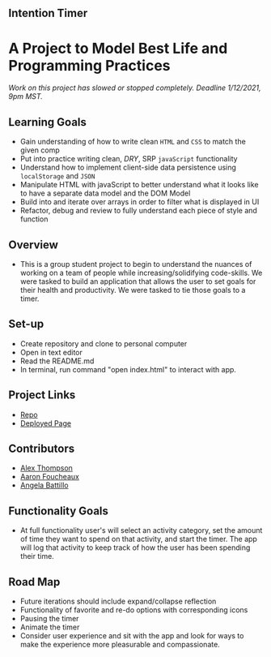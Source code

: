 ## Intention Timer

# A Project to Model Best Life and Programming Practices

  *Work on this project has slowed or stopped completely. Deadline 1/12/2021, 9pm MST.*

## Learning Goals

  * Gain understanding of how to write clean `HTML` and `CSS` to match the given comp
  * Put into practice writing clean, *DRY*, SRP `javaScript` functionality
  * Understand how to implement client-side data persistence using `localStorage` and `JSON`
  * Manipulate HTML with javaScript to better understand what it looks like to have a separate data model and the DOM Model
  * Build into and iterate over arrays in order to filter what is displayed in UI
  * Refactor, debug and review to fully understand each piece of style and function

## Overview

  *  This is a group student project to begin to understand the nuances of working on a team of people while increasing/solidifying code-skills.  We were tasked to build an application that allows the user to set goals for their health and productivity. We were tasked to tie those goals to a timer.

## Set-up
  * Create repository and clone to personal computer
  * Open in text editor
  * Read the README.md
  * In terminal, run command "open index.html" to interact with app.

## Project Links

  * [Repo](https://github.com/battan40/intention-timer-group)
  * [Deployed Page](https://battan40.github.io/intention-timer-group/?)


## Contributors

  * [Alex Thompson](https://github.com/alexthompson207)
  * [Aaron Foucheaux](https://github.com/Afoucheaux)
  * [Angela Battillo](https://github.com/battan40)

## Functionality Goals

* At full functionality user's will select an activity category, set the amount of time they want to spend on that activity, and start the timer.  The app will log that activity to keep track of how the user has been spending their time.

## Road Map

* Future iterations should include expand/collapse reflection
* Functionality of favorite and re-do options with corresponding icons
* Pausing the timer
* Animate the timer
* Consider user experience and sit with the app and look for ways to make the experience more pleasurable and compassionate.
